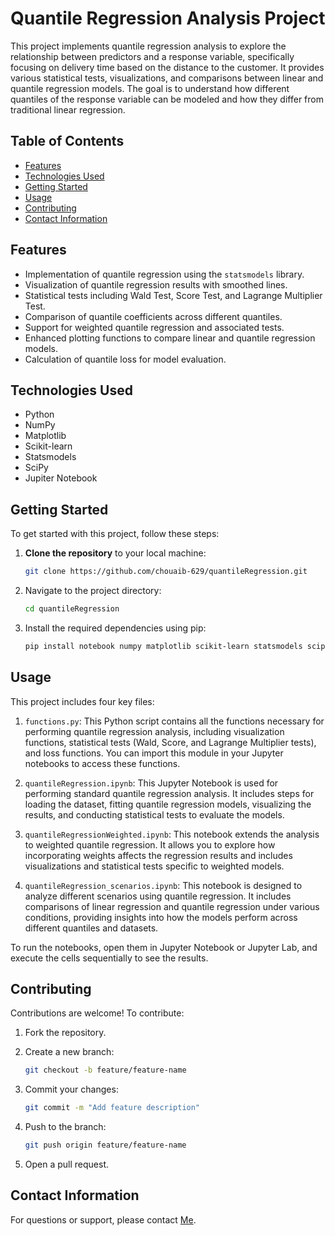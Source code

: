 # Quantile Regression Analysis Project

This project implements quantile regression analysis to explore the relationship between predictors and a response variable, specifically focusing on delivery time based on the distance to the customer. It provides various statistical tests, visualizations, and comparisons between linear and quantile regression models. The goal is to understand how different quantiles of the response variable can be modeled and how they differ from traditional linear regression.

## Table of Contents

- [Features](#features)
- [Technologies Used](#technologies-used)
- [Getting Started](#getting-started)
- [Usage](#usage)
- [Contributing](#contributing)
- [Contact Information](#contact-information)

## Features

- Implementation of quantile regression using the `statsmodels` library.
- Visualization of quantile regression results with smoothed lines.
- Statistical tests including Wald Test, Score Test, and Lagrange Multiplier Test.
- Comparison of quantile coefficients across different quantiles.
- Support for weighted quantile regression and associated tests.
- Enhanced plotting functions to compare linear and quantile regression models.
- Calculation of quantile loss for model evaluation.

## Technologies Used

- Python
- NumPy
- Matplotlib
- Scikit-learn
- Statsmodels
- SciPy
- Jupiter Notebook

## Getting Started

To get started with this project, follow these steps:

1. **Clone the repository** to your local machine:

    ```bash
    git clone https://github.com/chouaib-629/quantileRegression.git
    ```

2. Navigate to the project directory:

    ```bash
    cd quantileRegression
    ```

3. Install the required dependencies using pip:

    ```bash
    pip install notebook numpy matplotlib scikit-learn statsmodels scipy
    ```

## Usage

This project includes four key files:

1. `functions.py`: This Python script contains all the functions necessary for performing quantile regression analysis, including visualization functions, statistical tests (Wald, Score, and Lagrange Multiplier tests), and loss functions. You can import this module in your Jupyter notebooks to access these functions.

2. `quantileRegression.ipynb`: This Jupyter Notebook is used for performing standard quantile regression analysis. It includes steps for loading the dataset, fitting quantile regression models, visualizing the results, and conducting statistical tests to evaluate the models.

3. `quantileRegressionWeighted.ipynb`: This notebook extends the analysis to weighted quantile regression. It allows you to explore how incorporating weights affects the regression results and includes visualizations and statistical tests specific to weighted models.

4. `quantileRegression_scenarios.ipynb`: This notebook is designed to analyze different scenarios using quantile regression. It includes comparisons of linear regression and quantile regression under various conditions, providing insights into how the models perform across different quantiles and datasets.

To run the notebooks, open them in Jupyter Notebook or Jupyter Lab, and execute the cells sequentially to see the results.

## Contributing

Contributions are welcome! To contribute:

1. Fork the repository.

2. Create a new branch:

   ```bash
   git checkout -b feature/feature-name
   ```

3. Commit your changes:

   ```bash
   git commit -m "Add feature description"
   ```

4. Push to the branch:

   ```bash
   git push origin feature/feature-name
   ```

5. Open a pull request.

## Contact Information

For questions or support, please contact [Me](mailto:chouaiba629@gmail.com).
